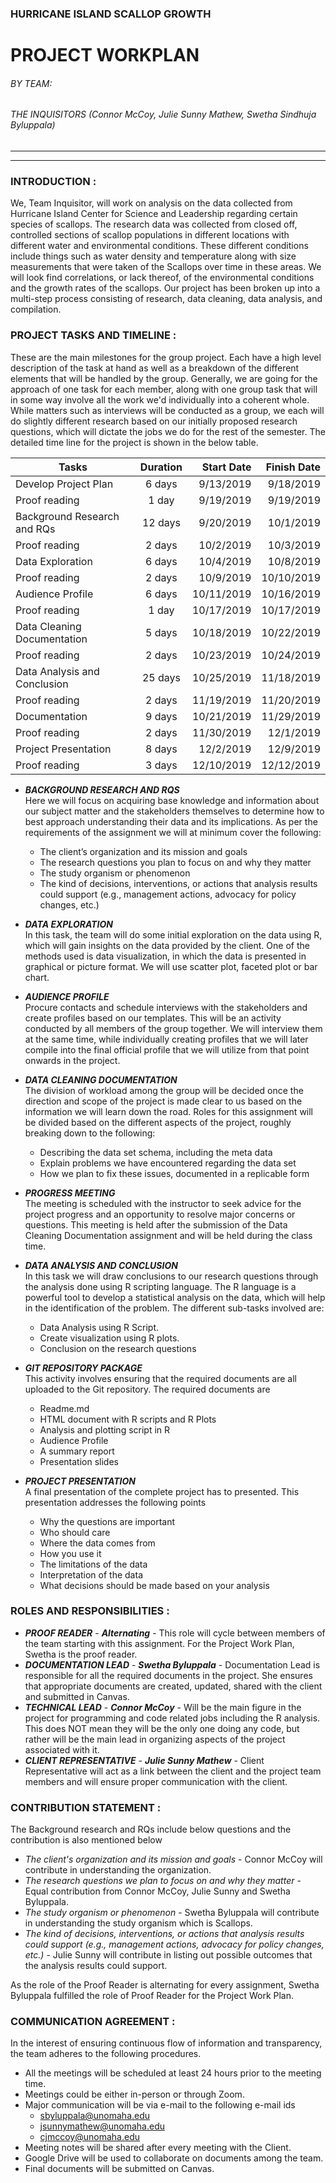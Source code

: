 ### HURRICANE ISLAND SCALLOP GROWTH 
# PROJECT WORKPLAN
###### BY TEAM:
###### THE INQUISITORS (Connor McCoy, Julie Sunny Mathew, Swetha Sindhuja Byluppala)
--------
--------
### INTRODUCTION :  
We, Team Inquisitor, will work on analysis on the data collected from Hurricane Island Center for Science and Leadership regarding certain species of scallops. The research data was collected from closed off, controlled sections of scallop populations in different locations with different water and environmental conditions. These different conditions include things such as water density and temperature along with size measurements that were taken of the Scallops over time in these areas. We will look find correlations, or lack thereof, of the environmental conditions and the growth rates of the scallops. Our project has been broken up into a multi-step process consisting of research, data cleaning, data analysis, and compilation.


### PROJECT TASKS AND TIMELINE :  
These are the main milestones for the group project. Each have a high level description of the task at hand as well as a breakdown of the different elements that will be handled by the group. Generally, we are going for the approach of one task for each member, along with one group task that will in some way involve all the work we'd individually into a coherent whole. While matters such as interviews will be conducted as a group, we each will do slightly different research based on our initially proposed research questions, which will dictate the jobs we do for the rest of the semester. The detailed time line for the project is shown in the below table. 

| Tasks                             |Duration   |  Start Date   |  Finish Date  |
|-----------------------------------|:---------:|--------------:|--------------:|
|	Develop Project Plan	        |	6 days	|	9/13/2019	|	9/18/2019	|
|	Proof reading	                |	1 day	|	9/19/2019	|	9/19/2019	|
|	Background Research and RQs	    |	12 days	|	9/20/2019	|	10/1/2019	|
|	Proof reading	                |	2 days	|	10/2/2019	|	10/3/2019	|
|	Data Exploration	            |	6 days	|	10/4/2019	|	10/8/2019	|
|	Proof reading	                |	2 days	|	10/9/2019	|	10/10/2019	|
|	Audience Profile	            |	6 days	|	10/11/2019	|	10/16/2019	|
|	Proof reading	                |	1 day	|	10/17/2019	|	10/17/2019	|
|	Data Cleaning Documentation	    |	5 days	|	10/18/2019	|	10/22/2019	|
|	Proof reading               	|	2 days	|	10/23/2019	|	10/24/2019	|
|	Data Analysis and Conclusion	|	25 days	|	10/25/2019	|	11/18/2019	|
|	Proof reading	                |	2 days	|	11/19/2019	|	11/20/2019	|
|	Documentation	                |	9 days	|	10/21/2019	|	11/29/2019	|
|	Proof reading	                |	2 days	|	11/30/2019	|	12/1/2019	|
|	Project Presentation	        |	8 days	|	12/2/2019	|	12/9/2019	|
|	Proof reading	                |	3 days	|	12/10/2019	|	12/12/2019	|


* **_BACKGROUND RESEARCH AND RQS_**  
    Here we will focus on acquiring base knowledge and information about our subject matter and the stakeholders themselves to determine how to best approach understanding their data and its implications. As per the requirements of the assignment we will at minimum cover the following:  
    * The client’s organization and its mission and goals
    * The research questions you plan to focus on and why they matter
    * The study organism or phenomenon
    * The kind of decisions, interventions, or actions that analysis results could support (e.g., management actions, advocacy for policy changes, etc.)
* **_DATA EXPLORATION_**  
In this task, the team will do some initial exploration on the data using R, which will gain insights on the data provided by the client. One of the methods used is data visualization, in which the data is presented in graphical or picture format. We will use scatter plot, faceted plot or bar chart.  
* **_AUDIENCE PROFILE_**  
Procure contacts and schedule interviews with the stakeholders and create profiles based on our templates. This will be an activity conducted by all members of the group together. We will interview them at the same time, while individually creating profiles that we will later compile into the final official profile that we will utilize from that point onwards in the project.  
* **_DATA CLEANING DOCUMENTATION_**  
The division of workload among the group will be decided once the direction and scope of the project is made clear to us based on the information we will learn down the road. Roles for this assignment will be divided based on the different aspects of the project, roughly breaking down to the following:  
    * Describing the data set schema, including the meta data
    * Explain problems we have encountered regarding the data set
    * How we plan to fix these issues, documented in a replicable form  
* **_PROGRESS MEETING_**  
The meeting is scheduled with the instructor to seek advice for the project progress and an opportunity to resolve major concerns or questions. This meeting is held after the submission of the Data Cleaning Documentation assignment and will be held during the class time.
* **_DATA ANALYSIS AND CONCLUSION_**  
In this task we will draw conclusions to our research questions through the analysis done using R scripting language. The R language is a powerful tool to develop a statistical analysis on the data, which will help in the identification of the problem. The different sub-tasks involved are:
    * Data Analysis using R Script.
    * Create visualization using R plots.
    * Conclusion on the research questions
* **_GIT REPOSITORY PACKAGE_**  
This activity involves ensuring that the required documents are all uploaded to the Git repository. The required documents are  
    + Readme.md
    + HTML document with R scripts and R Plots
    + Analysis and plotting script in R
    + Audience Profile
    + A summary report
    + Presentation slides

* **_PROJECT PRESENTATION_**  
A final presentation of the complete project has to presented. This presentation addresses the following points
    + Why the questions are important
    + Who should care
    + Where the data comes from
    + How you use it
    + The limitations of the data
    + Interpretation of the data
    + What decisions should be made based on your analysis

### ROLES AND RESPONSIBILITIES : 
* **_PROOF READER_** - **_Alternating_** - This role will cycle between members of the team starting with this assignment. For the Project Work Plan, Swetha is the proof reader.
* **_DOCUMENTATION LEAD_** - **_Swetha Byluppala_** - Documentation Lead is responsible for all the required documents in the project. She ensures that appropriate documents are created, updated, shared with the client and submitted in Canvas.
* **_TECHNICAL LEAD_** - **_Connor McCoy_** - Will be the main figure in the project for programming and code related jobs including the R analysis. This does NOT mean they will be the only one doing any code, but rather will be the main lead in organizing aspects of the project associated with it.
* **_CLIENT REPRESENTATIVE_** - **_Julie Sunny Mathew_** - Client Representative will act as a link between the client and the project team members and will ensure proper communication with the client.

### CONTRIBUTION STATEMENT : 
The Background research and RQs include below questions and the contribution is also mentioned below
* _The client's organization and its mission and goals_ - Connor McCoy will contribute in understanding the organization.
* _The research questions we plan to focus on and why they matter_ - Equal contribution from Connor McCoy, Julie Sunny and Swetha Byluppala.  
* _The study organism or phenomenon_ - Swetha Byluppala will contribute in understanding the study organism which is Scallops.
* _The kind of decisions, interventions, or actions that analysis results could support (e.g., management actions, advocacy for policy changes, etc.)_ - Julie Sunny will contribute in listing out possible outcomes that the analysis results could support. 

As the role of the Proof Reader is alternating for every assignment, Swetha Byluppala fulfilled the role of Proof Reader for the Project Work Plan.

### COMMUNICATION AGREEMENT : 
In the interest of ensuring continuous flow of information and transparency, the team adheres to the following procedures.
* All the meetings will be scheduled at least 24 hours prior to the meeting time.
* Meetings could be either in-person or through Zoom.
* Major communication will be via e-mail to the following e-mail ids  
    + sbyluppala@unomaha.edu  
    + jsunnymathew@unomaha.edu
    + cjmccoy@unomaha.edu
* Meeting notes will be shared after every meeting with the Client.
* Google Drive will be used to collaborate on documents among the team.
* Final documents will be submitted on Canvas.
